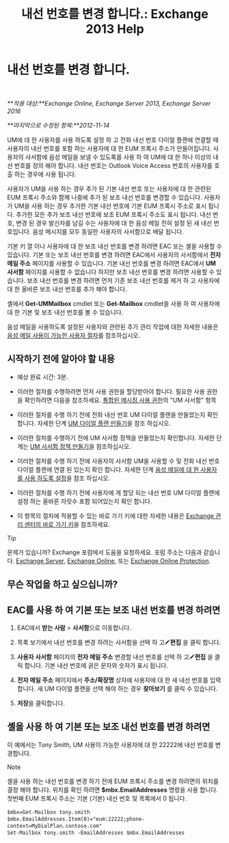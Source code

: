 ﻿---
title: '내선 번호를 변경 합니다.: Exchange 2013 Help'
TOCTitle: 내선 번호를 변경 합니다.
ms:assetid: ff22b366-3bfb-4bf7-9f11-62fba48f1caf
ms:mtpsurl: https://technet.microsoft.com/ko-kr/library/Bb232208(v=EXCHG.150)
ms:contentKeyID: 50556115
ms.date: 05/22/2018
mtps_version: v=EXCHG.150
ms.translationtype: MT
---

# 내선 번호를 변경 합니다.

 

_**적용 대상:**Exchange Online, Exchange Server 2013, Exchange Server 2016_

_**마지막으로 수정된 항목:**2012-11-14_

UM에 대 한 사용자를 사용 하도록 설정 하 고 전화 내선 번호 다이얼 플랜에 연결할 때 사용자의 내선 번호를 포함 하는 사용자에 대 한 EUM 프록시 주소가 만들어집니다. 사용자의 사서함에 음성 메일을 보낼 수 있도록를 사용 하 여 UM에 대 한 하나 이상의 내선 번호를 정의 해야 합니다. 내선 번호는 Outlook Voice Access 번호의 사용자를 호출 하는 경우에 사용 됩니다.

사용자가 UM을 사용 하는 경우 추가 된 기본 내선 번호 또는 사용자에 대 한 관련된 EUM 프록시 주소와 함께 나중에 추가 된 보조 내선 번호를 변경할 수 있습니다. 사용자가 UM을 사용 하는 경우 추가한 기본 내선 번호에 기본 EUM 프록시 주소로 표시 됩니다. 추가한 모든 추가 보조 내선 번호에 보조 EUM 프록시 주소도 표시 됩니다. 내선 번호, 변경 된 경우 발신자를 남길 수는 사용자에 대 한 음성 메일 전혀 설정 된 새 내선 번호입니다. 음성 메시지를 모두 동일한 사용자의 사서함으로 배달 됩니다.

기본 키 열 이나 사용자에 대 한 보조 내선 번호를 변경 하려면 EAC 또는 셸을 사용할 수 있습니다. 기본 또는 보조 내선 번호를 변경 하려면 EAC에서 사용자의 사서함에서 **전자 메일 주소** 페이지를 사용할 수 있습니다. 기본 내선 번호를 변경 하려면 EAC에서 **UM 사서함** 페이지를 사용할 수 없습니다 하지만 보조 내선 번호를 변경 하려면 사용할 수 있습니다. 보조 내선 번호를 변경 하려면 먼저 기존 보조 내선 번호를 제거 하 고 사용자에 대 한 올바른 보조 내선 번호를 추가 해야 합니다.

셸에서 **Get-UMMailbox** cmdlet 또는 **Get-Mailbox** cmdlet을 사용 하 여 사용자에 대 한 기본 및 보조 내선 번호를 볼 수 있습니다.

음성 메일을 사용하도록 설정된 사용자와 관련된 추가 관리 작업에 대한 자세한 내용은 [음성 메일 사용이 가능한 사용자 절차](voice-mail-enabled-user-procedures-exchange-2013-help.md)를 참조하십시오.

## 시작하기 전에 알아야 할 내용

  - 예상 완료 시간: 3분.

  - 이러한 절차를 수행하려면 먼저 사용 권한을 할당받아야 합니다. 필요한 사용 권한을 확인하려면 다음을 참조하세요. [통합된 메시징 사용 권한](unified-messaging-permissions-exchange-2013-help.md)의 "UM 사서함" 항목

  - 이러한 절차를 수행 하기 전에 전화 내선 번호 UM 다이얼 플랜을 만들었는지 확인 합니다. 자세한 단계 [UM 다이얼 플랜 만들기](create-a-um-dial-plan-exchange-2013-help.md)을 참조 하십시오.

  - 이러한 절차를 수행하기 전에 UM 사서함 정책을 만들었는지 확인합니다. 자세한 단계는 [UM 사서함 정책 만들기](create-a-um-mailbox-policy-exchange-2013-help.md)을 참조하십시오.

  - 이러한 절차를 수행 하기 전에 사용자의 사서함 UM을 사용할 수 및 전화 내선 번호 다이얼 플랜에 연결 된 있는지 확인 합니다. 자세한 단계 [음성 메일에 대 한 사용자를 사용 하도록 설정](enable-a-user-for-voice-mail-exchange-2013-help.md)을 참조 하십시오.

  - 이러한 절차를 수행 하기 전에 사용자에 게 할당 되는 내선 번호 UM 다이얼 플랜에 설정 하는 올바른 자릿수 포함 되어있는지 확인 합니다.

  - 이 항목의 절차에 적용할 수 있는 바로 가기 키에 대한 자세한 내용은 [Exchange 관리 센터의 바로 가기 키](keyboard-shortcuts-in-the-exchange-admin-center-exchange-online-protection-help.md)을 참조하세요.


> [!TIP]
> 문제가 있습니까? Exchange 포럼에서 도움을 요청하세요. 포럼 주소는 다음과 같습니다. <A href="https://go.microsoft.com/fwlink/p/?linkid=60612">Exchange Server</A>, <A href="https://go.microsoft.com/fwlink/p/?linkid=267542">Exchange Online</A>, 또는 <A href="https://go.microsoft.com/fwlink/p/?linkid=285351">Exchange Online Protection</A>.



## 무슨 작업을 하고 싶으십니까?

## EAC를 사용 하 여 기본 또는 보조 내선 번호를 변경 하려면

1.  EAC에서 **받는 사람** \> **사서함**으로 이동합니다.

2.  목록 보기에서 내선 번호를 변경 하려는 사서함을 선택 하 고![편집 아이콘](images/JJ218640.6f53ccb2-1f13-4c02-bea0-30690e6ea71d(EXCHG.150).gif "편집 아이콘")**편집** 을 클릭 합니다.

3.  **사용자 사서함** 페이지의 **전자 메일 주소** 변경할 내선 번호를 선택 하 고![편집 아이콘](images/JJ218640.6f53ccb2-1f13-4c02-bea0-30690e6ea71d(EXCHG.150).gif "편집 아이콘")**편집** 을 클릭 합니다. 기본 내선 번호에 굵은 문자와 숫자가 표시 됩니다.

4.  **전자 메일 주소** 페이지에서 **주소/확장명** 상자에 사용자에 대 한 새 내선 번호를 입력 합니다. 새 UM 다이얼 플랜을 선택 해야 하는 경우 **찾아보기** 를 클릭 수 있습니다.

5.  **저장**을 클릭합니다.

## 셸을 사용 하 여 기본 또는 보조 내선 번호를 변경 하려면

이 예에서는 Tony Smith, UM 사용이 가능한 사용자에 대 한 22222에 내선 번호를 변경합니다.


> [!NOTE]
> 셸을 사용 하는 내선 번호를 변경 하기 전에 EUM 프록시 주소를 변경 하려면의 위치를 결정 해야 합니다. 위치를 확인 하려면 <STRONG>$mbx.EmailAddresses</STRONG> 명령을 사용 합니다. 첫번째 EUM 프록시 주소는 기본 (기본) 내선 번호 및 목록에서 0 됩니다.



    $mbx=Get-Mailbox tony.smith
    $mbx.EmailAddresses.Item(0)="eum:22222;phone-context=MyDialPlan.contoso.com"
    Set-Mailbox tony.smith -EmailAddresses $mbx.EmailAddresses

